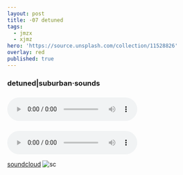 ```yaml
---
layout: post
title: ·07 detuned
tags:
  - jmzx
  - xjmz
hero: 'https://source.unsplash.com/collection/11528826'
overlay: red
published: true
---
```

###  detuned|suburban·sounds
<div class="cont">
<h3></h3>
</div>
<audio class="audio" controls="controls">
<source type="audio/mpeg" src="https://www.jmzx.uk/uploads/audio/A-102-In-a-day.mp3?_=1">
</audio>

<div class="cont">
<h3></h3>
</div>
<audio class="audio" controls="controls"><source type="audio/mpeg" src="https://www.jmzx.uk/uploads/audio/B-In-a-dayz.mp3?_=1">
</audio>

[soundcloud](https://www.soundcloud.com/jmzx/dealin-minds-preview)
![sc](https://www.jmzx.uk/uploads/sc.png)
